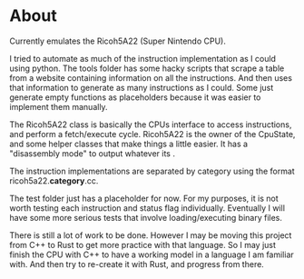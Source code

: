 # About
Currently emulates the Ricoh5A22 (Super Nintendo CPU).

I tried to automate as much of the instruction implementation as I could using python. The tools folder has some hacky scripts that scrape a table from a website containing information on all the instructions. And then uses that information to generate as many instructions as I could. Some just generate empty functions as placeholders because it was easier to implement them manually.

The Ricoh5A22 class is basically the CPUs interface to access instructions, and perform a fetch/execute cycle. Ricoh5A22 is the owner of the CpuState, and some helper classes that make things a little easier. It has a "disassembly mode" to output whatever its .

The instruction implementations are separated by category using the format ricoh5a22.**category**.cc.

The test folder just has a placeholder for now. For my purposes, it is not worth testing each instruction and status flag individually. Eventually I will have some more serious tests that involve loading/executing binary files.

There is still a lot of work to be done. However I may be moving this project from C++ to Rust to get more practice with that language. So I may just finish the CPU with C++ to have a working model in a language I am familiar with. And then try to re-create it with Rust, and progress from there.
